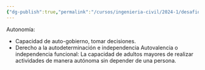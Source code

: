 ```yaml
---
{"dg-publish":true,"permalink":"/cursos/ingenieria-civil/2024-1/desafios-de-la-ingenieria/el-desafio/"}
---
```


Autonomía: 

- Capacidad de auto-gobierno, tomar decisiones. 
- Derecho a la autodeterminación e independencia
Autovalencia o independencia funcional: La capacidad de adultos mayores de realizar actividades de manera autónoma sin depender de una persona.
